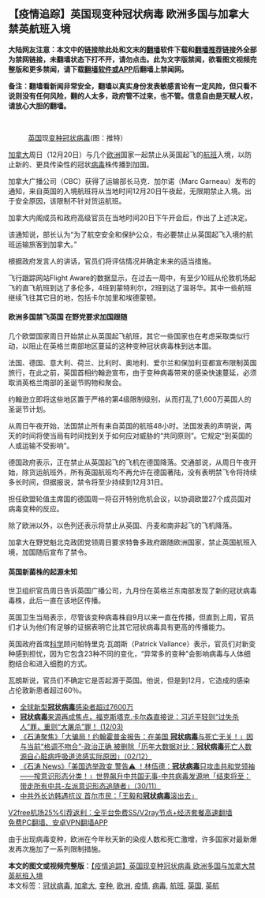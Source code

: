  <h2>【疫情追踪】英国现变种冠状病毒 欧洲多国与加拿大禁英航班入境</h2> <p class="notice"><b>大陆网友注意：本文中的链接除此处和文末的<a href="https://github.com/bannedbook/fanqiang" >翻墙</a>软件下载和<a href="https://github.com/killgcd/justmysocks/blob/master/README.md">翻墙推荐</a>链接外全部为禁网链接，未翻墙状态下打不开，请勿点击。此为文字版禁闻，欲看图文视频完整版和更多禁闻，请下载<a href="https://github.com/bannedbook/fanqiang">翻墙软件或APP</a>后翻墙上禁闻网。</p><p>备注：翻墙看新闻非常安全，翻墙以真实身份发表敏感言论有一定风险，但只看不说则没有任何风险，翻的人太多，政府管不过来，也不管。信息自由是天赋人权，请放心大胆的翻墙。</b></p>  <div class="entry"> <br /> <figure><figcaption class="wp-caption-text"><a href="https://www.bannedbook.org/bnews/tag/%e8%8b%b1%e5%9b%bd/" class="st_tag internal_tag" rel="tag" title="标签 英国 下的日志">英国</a>现<a href="https://www.bannedbook.org/bnews/tag/%E5%8F%98%E7%A7%8D/" class="st_tag internal_tag" rel="tag" title="标签 变种 下的日志">变种</a><a href="https://www.bannedbook.org/bnews/tag/%e5%86%a0%e7%8a%b6%e7%97%85%e6%af%92/" class="st_tag internal_tag" rel="tag" title="标签 冠状病毒 下的日志">冠状病毒</a>(图：推特）</figcaption></figure> <p><a href="https://www.bannedbook.org/bnews/tag/%e5%8a%a0%e6%8b%bf%e5%a4%a7/" class="st_tag internal_tag" rel="tag" title="标签 加拿大 下的日志">加拿大</a>周日（12月20日）与几个<a href="https://www.bannedbook.org/bnews/tag/%e6%ac%a7%e6%b4%b2/" class="st_tag internal_tag" rel="tag" title="标签 欧洲 下的日志">欧洲</a>国家一起禁止从英国起飞的<a href="https://www.bannedbook.org/bnews/tag/%e8%88%aa%e7%8f%ad/" class="st_tag internal_tag" rel="tag" title="标签 航班 下的日志">航班</a>入境，以防止新的、更具传染性的冠状<a href="https://www.bannedbook.org/bnews/tag/%e7%97%85%e6%af%92/" class="st_tag internal_tag" rel="tag" title="标签 病毒 下的日志">病毒</a>株传播到加国。</p> <p>加拿大广播公司（CBC）获得了运输部长马克．加尔诺（Marc Garneau）发布的通知，来自英国的入境航班将从当地时间12月20日午夜起，无限期禁止入境。出于安全原因，该限制不针对货运航班。</p> <p>加拿大内阁成员和政府高级官员在当地时间20日下午开会后，作出了上述决定。</p> <p>该通知说，部长认为“为了航空安全和保护公众，有必要禁止从英国起飞入境的航班运输旅客到加拿大。”</p>  <p>根据政府发言人的讲话，官员们将评估情况并确定未来的适当措施。</p> <p>飞行跟踪网站Flight Aware的数据显示，在过去一周中，有至少10班从伦敦机场起飞的直飞航班到达了多伦多，4班到蒙特利尔，2班到达了温哥华。其中一些航班继续飞往其它目的地，包括卡尔加里和埃德蒙顿。</p> <h4><strong>欧洲多国禁飞英国 在野党要求加国跟随</strong></h4> <p>几个欧盟国家周日开始禁止从英国起飞航班，其它一些国家也在考虑采取类似行动，以阻止在英格兰南部地区蔓延的这种变种冠状病毒株到达本国。</p> <p>法国、德国、意大利、荷兰、比利时、奥地利、爱尔兰和保加利亚都宣布限制英国旅行，在此之前，英国首相约翰逊宣布，由于变种病毒带来的感染快速蔓延，必须取消英格兰南部的圣诞节购物和聚会。</p>  <p>约翰逊立即将这些地区置于严格的第4级限制级别，从而打乱了1,600万英国人的圣诞节计划。</p> <p>从周日午夜开始，法国禁止所有来自英国的航班48小时。法国发表的声明说，两天的时间将使当局有时间找到关于如何应对威胁的“共同原则”。它规定“到英国的人或运输不受影响”。</p> <p>德国政府表示，正在禁止从英国起飞的飞机在德国降落。交通部说，从周日午夜开始，除货运航班外，所有英国航班均不再允许在德国著陆，没有表明禁飞令将持续多长时间，但据报说，禁令将至少持续到12月31日。</p> <p>担任欧盟轮值主席国的德国周一将召开特别危机会议，以协调欧盟27个成员国对病毒变种的反应。</p>  <p>除了欧洲以外，以色列还表示将禁止从英国、丹麦和南非起飞的飞机降落。</p> <p>加拿大在野党魁北克政团党领周日要求特鲁多政府跟随欧洲国家，禁止英国航班入境，加国随后宣布了禁令。</p> <h4><strong>英国新菌株的起源未知</strong></h4> <p>世卫组织官员周日告诉英国广播公司，九月份在英格兰东南部发现了新的冠状病毒毒株，此后一直在该地区传播。</p> <p>英国卫生当局表示，尽管该变种病毒株自9月以来一直在传播，但直到上周，官员们才认为他们有足够的证据表明它比其它冠状病毒具有更高的传播能力。</p>  <p>英国政府首席<span class='wp_keywordlink'><a href="https://www.bannedbook.org/forum11/topic309.html" title="禁片：“科学”的棍子" target="_blank">科学</a></span>顾问帕特里克·瓦朗斯（Patrick Vallance）表示，官员们对新变种感到担忧，因为它包含23种不同的变化，“异常多的变种”会影响病毒与人体细胞结合和进入细胞的方式。</p> <p>瓦朗斯说，官员们不确定它是否起源于英国。他说，但是到12月，它造成的感染占伦敦新患者超过60％。</p> <ul class='op-related-articles' title='相关阅读'> <li><a href='https://www.bannedbook.org/bnews/worldnews/20201221/1451774.html' target='_blank'>全球新型<b>冠状病毒</b>感染者超过7600万</a></li> <li><a href='https://www.bannedbook.org/bnews/bannedvideo/20201204/1442046.html' target='_blank'><b>冠状病毒</b>来源再成焦点，福克斯塔克.卡尔森直接说：习近平轻则“过失杀人”罪，重则“大屠杀”罪！ (12/03)</a></li> <li><a href='https://www.bannedbook.org/bnews/bannedvideo/20201203/1441077.html' target='_blank'>《石涛聚焦》「大骗局！约翰霍普金报告：在美国 <b>冠状病毒</b>与死亡无关！」因与当前“格调不吻合”-政治正确 被删除「历年大数据对比：<b>冠状病毒</b>死亡人数源自心脏病呼吸道流感实际原因」（02/12）</a></li> <li><a href='https://www.bannedbook.org/bnews/bannedvideo/20201201/1439804.html' target='_blank'>《石涛 News》「美国选举政变 警告⚠️ ！林伍德：<b>冠状病毒</b>只攻击共和党领袖——按意识形态分类！」世界飙升中共国无事-中共病毒发源地「结束将至：带走所有中共-左派意识形态追随者」（30/11）</a></li> <li><a href='https://www.bannedbook.org/bnews/comments/20201126/1437680.html' target='_blank'>中共外长访韩遇抗议 首尔市民：「王毅和<b>冠状病毒</b>滚出去」</a></li> </ul> <p class="texttj"> <a href="https://www.bannedbook.org/forum23/topic22702.html" target="_blank">V2free机场25%引荐返利：全平台免费SS/V2ray节点+经济套餐高速翻墙</a><br/> <a href="https://github.com/bannedbook/fanqiang/wiki/%E7%A6%81%E9%97%BB%E7%BD%91%E5%AE%89%E5%8D%93%E7%BF%BB%E5%A2%99%E6%96%B0%E9%97%BBAPP" target="_blank">免费PC翻墙、安卓VPN翻墙APP</a></p><p>由于出现病毒变种，欧洲在今年秋天新的染疫人数和死亡激增，许多国家对最新爆发再次施加了一系列限制措施。</p><a name='sharetosocial'></a>       <div><b>本文的图文或视频完整版</b>：<a href='https://www.bannedbook.org/bnews/comments/20201222/1452429.html'>【疫情追踪】英国现变种冠状病毒 欧洲多国与加拿大禁英航班入境</a></div>  </div><!--END ENTRY--> <div class="postfooter"> <div>本文标签：<a href="https://www.bannedbook.org/bnews/tag/%e5%86%a0%e7%8a%b6%e7%97%85%e6%af%92/" rel="tag">冠状病毒</a>, <a href="https://www.bannedbook.org/bnews/tag/%e5%8a%a0%e6%8b%bf%e5%a4%a7/" rel="tag">加拿大</a>, <a href="https://www.bannedbook.org/bnews/tag/%E5%8F%98%E7%A7%8D/" rel="tag">变种</a>, <a href="https://www.bannedbook.org/bnews/tag/%e6%ac%a7%e6%b4%b2/" rel="tag">欧洲</a>, <a href="https://www.bannedbook.org/bnews/tag/%E7%96%AB%E6%83%85/" rel="tag">疫情</a>, <a href="https://www.bannedbook.org/bnews/tag/%e7%97%85%e6%af%92/" rel="tag">病毒</a>, <a href="https://www.bannedbook.org/bnews/tag/%e8%88%aa%e7%8f%ad/" rel="tag">航班</a>, <a href="https://www.bannedbook.org/bnews/tag/%e8%8b%b1%e5%9b%bd/" rel="tag">英国</a>, <a href="https://www.bannedbook.org/bnews/tag/%E8%8B%B1%E8%88%AA/" rel="tag">英航</a></div>  </div><!--END POSTFOOTER--> 